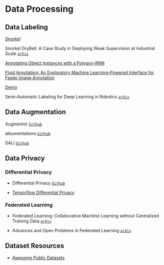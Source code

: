 # Data Processing

## Data Labeling

[Snorkel](https://www.snorkel.org/)

Snorkel DryBell: A Case Study in Deploying Weak Supervision at Industrial Scale [`arXiv`](https://arxiv.org/abs/1812.00417)

[Annotating Object Instances with a Polygon-RNN](http://www.cs.toronto.edu/polyrnn/poly_cvpr17/)

[Fluid Annotation: An Exploratory Machine Learning–Powered Interface for Faster Image Annotation](https://ai.googleblog.com/2018/10/fluid-annotation-exploratory-machine.html)

[Demo](https://fluidann.appspot.com/)

Semi-Automatic Labeling for Deep Learning in Robotics [`arXiv`](https://arxiv.org/abs/1908.01862)

## Data Augmentation

Augmentor [`Github`](https://github.com/mdbloice/Augmentor?utm_source=mybridge&utm_medium=blog&utm_campaign=read_more)

albumentations [`Github`](https://github.com/albumentations-team/albumentations)

DALI [`Github`](https://github.com/NVIDIA/DALI)

## Data Privacy

### Differential Privacy

* Differential Privacy [`Github`](https://github.com/google/differential-privacy)

* [Tensorflow Differential Privacy](https://medium.com/tensorflow/introducing-tensorflow-privacy-learning-with-differential-privacy-for-training-data-b143c5e801b6)

### Federated Learning

* Federated Learning: Collaborative Machine Learning without Centralized Training Data [`arXiv`](https://ai.googleblog.com/2017/04/federated-learning-collaborative.html)

* Advances and Open Problems in Federated Learning [`arXiv`](https://arxiv.org/abs/1912.04977)

## Dataset Resources

* [Awesome Public Datasets](https://github.com/awesomedata/awesome-public-datasets)
